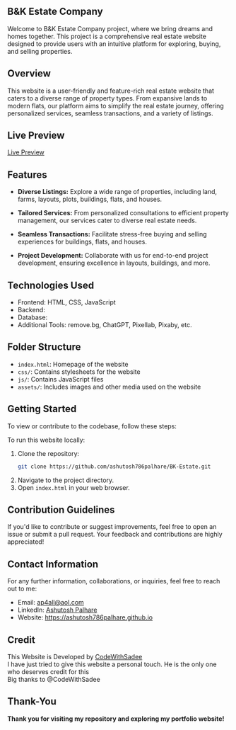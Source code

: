 ## B&K Estate Company

Welcome to B&K Estate Company project, where we bring dreams and homes together. This project is a comprehensive real estate website designed to provide users with an intuitive platform for exploring, buying, and selling properties.

## Overview

This website is a user-friendly and feature-rich real estate website that caters to a diverse range of property types. From expansive lands to modern flats, our platform aims to simplify the real estate journey, offering personalized services, seamless transactions, and a variety of listings.

## Live Preview

[Live Preview ](https://ashutosh786palhare.github.io/BK-Estate/)
 
## Features

- **Diverse Listings:** Explore a wide range of properties, including land, farms, layouts, plots, buildings, flats, and houses.

- **Tailored Services:** From personalized consultations to efficient property management, our services cater to diverse real estate needs.

- **Seamless Transactions:** Facilitate stress-free buying and selling experiences for buildings, flats, and houses.

- **Project Development:** Collaborate with us for end-to-end project development, ensuring excellence in layouts, buildings, and more.

## Technologies Used

- Frontend: HTML, CSS, JavaScript
- Backend: 
- Database: 
- Additional Tools: remove.bg, ChatGPT, Pixellab, Pixaby, etc.

## Folder Structure

- `index.html`: Homepage of the website
- `css/`: Contains stylesheets for the website
- `js/`: Contains JavaScript files
- `assets/`: Includes images and other media used on the website

## Getting Started

To view or contribute to the codebase, follow these steps:

To run this website locally:

1. Clone the repository:
   ```bash
   git clone https://github.com/ashutosh786palhare/BK-Estate.git

2. Navigate to the project directory.
3. Open `index.html` in your web browser.
   

## Contribution Guidelines
If you'd like to contribute or suggest improvements, feel free to open an issue or submit a pull request. Your feedback and contributions are highly appreciated!

## Contact Information
For any further information, collaborations, or inquiries, feel free to reach out to me:
- Email: ap4all@aol.com
- LinkedIn: [Ashutosh Palhare](https://in.linkedin.com/in/ashutosh786palhare)
- Website: https://ashutosh786palhare.github.io

## Credit
This Website is Developed by [CodeWithSadee](https://github.com/codewithsadee) <br>
I have just tried to give this website a personal touch. He is the only one who deserves credit for this <br>
Big thanks to @CodeWithSadee

## Thank-You
**Thank you for visiting my repository and exploring my portfolio website!**

